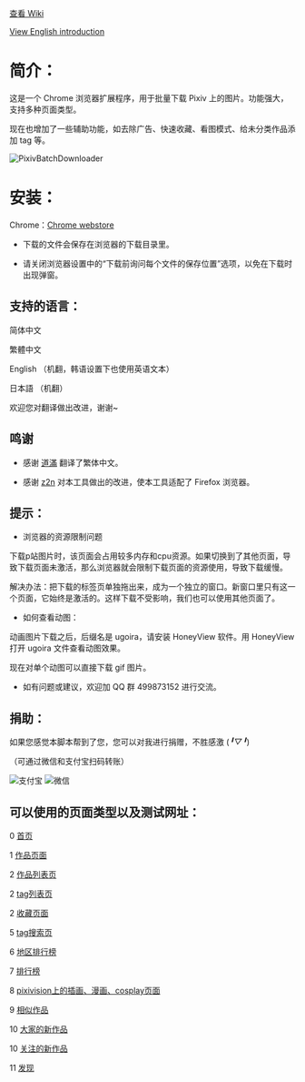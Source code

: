 [查看 Wiki](https://github.com/xuejianxianzun/PixivBatchDownloader/wiki)

[View English introduction](https://github.com/xuejianxianzun/PixivBatchDownloader/blob/master/README-EN.md)

# 简介：

这是一个 Chrome 浏览器扩展程序，用于批量下载 Pixiv 上的图片。功能强大，支持多种页面类型。

现在也增加了一些辅助功能，如去除广告、快速收藏、看图模式、给未分类作品添加 tag 等。

![PixivBatchDownloader](https://wx2.sinaimg.cn/large/640defebly1fzm9gl6fhtj20kl0l80vg.jpg)

# 安装：

Chrome：[Chrome webstore](https://chrome.google.com/webstore/detail/hfgoikdmppghehigkckknikdgdcjbfpl)

- 下载的文件会保存在浏览器的下载目录里。

- 请关闭浏览器设置中的“下载前询问每个文件的保存位置”选项，以免在下载时出现弹窗。

## 支持的语言：

简体中文

繁體中文

English （机翻，韩语设置下也使用英语文本）

日本語 （机翻）

欢迎您对翻译做出改进，谢谢~

## 鸣谢

- 感谢 [道滿](https://zhtw.me/) 翻译了繁体中文。

- 感谢 [z2n](https://github.com/z2n) 对本工具做出的改进，使本工具适配了 Firefox 浏览器。

## 提示：

- 浏览器的资源限制问题

下载p站图片时，该页面会占用较多内存和cpu资源。如果切换到了其他页面，导致下载页面未激活，那么浏览器就会限制下载页面的资源使用，导致下载缓慢。

解决办法：把下载的标签页单独拖出来，成为一个独立的窗口。新窗口里只有这一个页面，它始终是激活的。这样下载不受影响，我们也可以使用其他页面了。

- 如何查看动图：

动画图片下载之后，后缀名是 ugoira，请安装 HoneyView 软件。用 HoneyView 打开 ugoira 文件查看动图效果。

现在对单个动图可以直接下载 gif 图片。

- 如有问题或建议，欢迎加 QQ 群 499873152 进行交流。

## 捐助：

如果您感觉本脚本帮到了您，您可以对我进行捐赠，不胜感激 (*╹▽╹*)

（可通过微信和支付宝扫码转账）

![支付宝](https://i.loli.net/2019/04/04/5ca5627614396.png) ![微信](https://i.loli.net/2019/04/04/5ca5627630bb4.png)

## 可以使用的页面类型以及测试网址：

0 [首页](https://www.pixiv.net/)

1 [作品页面](https://www.pixiv.net/member_illust.php?mode=medium&illust_id=62751951)

2 [作品列表页](https://www.pixiv.net/member_illust.php?id=544479)

2 [tag列表页](https://www.pixiv.net/member_illust.php?id=544479&tag=%E6%9D%B1%E6%96%B9)

2 [收藏页面](https://www.pixiv.net/bookmark.php)

5 [tag搜索页](https://www.pixiv.net/search.php?s_mode=s_tag&word=saber)

6 [地区排行榜](https://www.pixiv.net/ranking_area.php?type=state&no=0)

7 [排行榜](https://www.pixiv.net/ranking.php)

8 [pixivision上的插画、漫画、cosplay页面](https://www.pixivision.net/zh/a/3190)

9 [相似作品](https://www.pixiv.net/bookmark_add.php?id=63148723)

10 [大家的新作品](https://www.pixiv.net/new_illust.php)

10 [关注的新作品](https://www.pixiv.net/bookmark_new_illust.php)

11 [发现](https://www.pixiv.net/discovery)